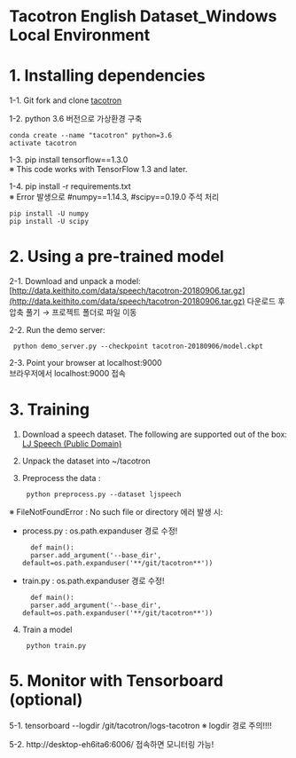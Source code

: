 # **Tacotron English Dataset_Windows Local Environment** 

# 1. Installing dependencies

  1-1. Git fork and clone [tacotron](https://github.com/keithito/tacotron)

  1-2. python 3.6 버전으로 가상환경 구축  

  
  	conda create --name "tacotron" python=3.6
	activate tacotron


  1-3. pip install tensorflow==1.3.0 <br>
 	※ This code works with TensorFlow 1.3 and later.

  1-4. pip install -r requirements.txt <br>
       ※ Error 발생으로 #numpy==1.14.3, #scipy==0.19.0 주석 처리
      
  	pip install -U numpy
  	pip install -U scipy 

# 2. Using a pre-trained model
 
  2-1. Download and unpack a model: <br>
       [http://data.keithito.com/data/speech/tacotron-20180906.tar.gz](http://data.keithito.com/data/speech/tacotron-20180906.tar.gz)
       다운로드 후 압축 풀기 → 프로젝트 폴더로 파일 이동 

  2-2. Run the demo server:
         
	 python demo_server.py --checkpoint tacotron-20180906/model.ckpt

  2-3. Point your browser at localhost:9000 <br>
       브라우저에서 localhost:9000 접속 
       
# 3. Training

1. Download a speech dataset. 
   The following are supported out of the box: <br>
   [LJ Speech (Public Domain)](https://keithito.com/LJ-Speech-Dataset/)
  
2. Unpack the dataset into ~/tacotron

3. Preprocess the data : 
	 
		python preprocess.py --dataset ljspeech
	
	
※ FileNotFoundError : No such file or directory 에러 발생 시:
  

- process.py : os.path.expanduser 경로 수정!
    
    	def main():
      	parser.add_argument('--base_dir', default=os.path.expanduser('**/git/tacotron**'))

- train.py : os.path.expanduser 경로 수정!
    
    	def main():
      	parser.add_argument('--base_dir', default=os.path.expanduser('**/git/tacotron**'))


4. Train a model
    
    	python train.py
    
# 5. Monitor with Tensorboard (optional)

	
5-1. tensorboard --logdir /git/tacotron/logs-tacotron ※ logdir 경로 주의!!!!
  
5-2. http://desktop-eh6ita6:6006/ 접속하면 모니터링 가능! 
